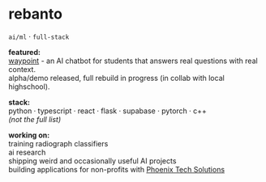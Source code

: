 # rebanto

`ai/ml` · `full-stack`

**featured:**  
[waypoint](https://github.com/phoenix-tech-solutions/waypoint) - an AI chatbot for students that answers real questions with real context.  
alpha/demo released, full rebuild in progress (in collab with local highschool).

**stack:**  
python · typescript · react · flask · supabase · pytorch · c++  
*(not the full list)*

**working on:**  
training radiograph classifiers  
ai research  
shipping weird and occasionally useful AI projects  
building applications for non-profits with [Phoenix Tech Solutions](https://github.com/phoenix-tech-solutions)
